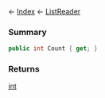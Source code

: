 ← [Index](Api-Index) ← [ListReader<T>](VRage.Collections.ListReader`1)

### Summary

```csharp
public int Count { get; }
```

### Returns

[int](System.Int32)

